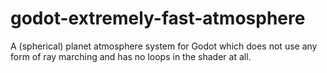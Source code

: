 # godot-extremely-fast-atmosphere
A (spherical) planet atmosphere system for Godot which does not use any form of ray marching and has no loops in the shader at all.
